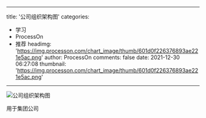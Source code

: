 
---
title: '公司组织架构图'
categories: 
 - 学习
 - ProcessOn
 - 推荐
headimg: 'https://img.processon.com/chart_image/thumb/601d0f226376893ae221e5ac.png'
author: ProcessOn
comments: false
date: 2021-12-30 06:27:08
thumbnail: 'https://img.processon.com/chart_image/thumb/601d0f226376893ae221e5ac.png'
---

<div>   
<img class="thumb" alt="公司组织架构图" src="https://img.processon.com/chart_image/thumb/601d0f226376893ae221e5ac.png" referrerpolicy="no-referrer">
<p>用于集团公司</p>  
</div>
            